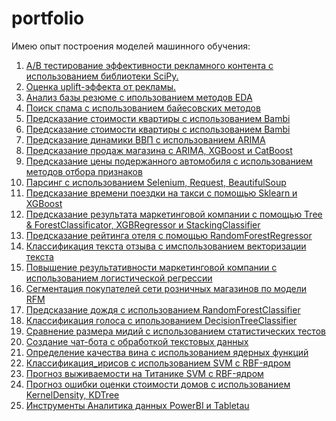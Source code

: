 # portfolio
Имею опыт построения моделей машинного обучения:  
1) [А/В тестирование эффективности рекламного контента с использованием библиотеки SciPy.](https://github.com/PavelNovikov888/portfolio/tree/master/A%5CB%20%D1%82%D0%B5%D1%81%D1%82%D0%B8%D1%80%D0%BE%D0%B2%D0%B0%D0%BD%D0%B8%D0%B5)
2) [Оценка uplift-эффекта от рекламы.](https://github.com/PavelNovikov888/portfolio/tree/master/Uplift-%D0%BC%D0%BE%D0%B4%D0%B5%D0%BB%D0%B8%D1%80%D0%BE%D0%B2%D0%B0%D0%BD%D0%B8%D0%B5)
3) [Анализ базы резюме с ипользованием методов EDA ](https://github.com/PavelNovikov888/portfolio/tree/master/%D0%90%D0%BD%D0%B0%D0%BB%D0%B8%D0%B7%20%D1%80%D0%B5%D0%B7%D1%8E%D0%BC%D0%B5%20%D0%BD%D0%B0%20hh.ru)
4) [Поиск спама с использованием байесовских методов](https://github.com/PavelNovikov888/portfolio/tree/master/%D0%91%D0%B0%D0%B9%D0%B5%D1%81%D0%BE%D0%B2%D1%81%D0%BA%D0%B8%D0%B5%20%D0%BC%D0%B5%D1%82%D0%BE%D0%B4%D1%8B/%D0%9A%D0%BB%D0%B0%D1%81%D1%81%D0%B8%D1%84%D0%B8%D0%BA%D0%B0%D1%86%D0%B8%D1%8F%20%D1%81%D0%BF%D0%B0%D0%BC%D0%B0)
5) [Предсказание стоимости квартиры с использованием Bambi](https://github.com/PavelNovikov888/portfolio/blob/master/%D0%91%D0%B0%D0%B9%D0%B5%D1%81%D0%BE%D0%B2%D1%81%D0%BA%D0%B8%D0%B5%20%D0%BC%D0%B5%D1%82%D0%BE%D0%B4%D1%8B/%D0%9F%D1%80%D0%B5%D0%B4%D1%81%D0%BA%D0%B0%D0%B7%D0%B0%D0%BD%D0%B8%D0%B5%20%D0%B4%D0%BE%D1%85%D0%BE%D0%B4%D0%B0/%D0%9F%D1%80%D0%B5%D0%B4%D1%81%D0%BA%D0%B0%D0%B7%D0%B0%D0%BD%D0%B8%D0%B5%20%D1%81%D1%82%D0%BE%D0%B8%D0%BC%D0%BE%D1%81%D1%82%D0%B8%20%D0%BA%D0%B2%D0%B0%D1%80%D1%82%D0%B8%D1%80%D1%8B.ipynb)
6) [Предсказание стоимости квартиры с использованием Bambi](https://github.com/PavelNovikov888/portfolio/blob/master/%D0%91%D0%B0%D0%B9%D0%B5%D1%81%D0%BE%D0%B2%D1%81%D0%BA%D0%B8%D0%B5%20%D0%BC%D0%B5%D1%82%D0%BE%D0%B4%D1%8B/%D0%9F%D1%80%D0%B5%D0%B4%D1%81%D0%BA%D0%B0%D0%B7%D0%B0%D0%BD%D0%B8%D0%B5%20%D0%B4%D0%BE%D1%85%D0%BE%D0%B4%D0%B0/%D0%9F%D1%80%D0%B5%D0%B4%D1%81%D0%BA%D0%B0%D0%B7%D0%B0%D0%BD%D0%B8%D0%B5%20%D1%81%D1%82%D0%BE%D0%B8%D0%BC%D0%BE%D1%81%D1%82%D0%B8%20%D0%BA%D0%B2%D0%B0%D1%80%D1%82%D0%B8%D1%80%D1%8B.ipynb)
7) [Предсказание динамики ВВП с использованием ARIMA](https://github.com/PavelNovikov888/portfolio/tree/master/%D0%92%D1%80%D0%B5%D0%BC%D0%B5%D0%BD%D0%BD%D1%8B%D0%B5%20%D1%80%D1%8F%D0%B4%D1%8B)
8) [Предсказание продаж магазина с ARIMA, XGBoost и CatBoost](https://github.com/PavelNovikov888/portfolio/tree/master/%D0%92%D1%80%D0%B5%D0%BC%D0%B5%D0%BD%D0%BD%D1%8B%D0%B5%20%D1%80%D1%8F%D0%B4%D1%8B/%D0%9F%D1%80%D0%B5%D0%B4%D1%81%D0%BA%D0%B0%D0%B7%D0%B0%D0%BD%D0%B8%D0%B5_%D0%BF%D1%80%D0%BE%D0%B4%D0%B0%D0%B6_%D0%BC%D0%B0%D0%B3%D0%B0%D0%B7%D0%B8%D0%BD%D0%B0)
9) [Предсказание цены подержанного автомобиля с использованием методов отбора признаков](https://github.com/PavelNovikov888/portfolio/tree/master/%D0%97%D0%B0%D0%B4%D0%B0%D1%87%D0%B0_%D0%BF%D1%80%D0%B5%D0%B4%D1%81%D0%BA%D0%B0%D0%B7%D0%B0%D0%BD%D0%B8%D1%8F_%D1%86%D0%B5%D0%BD%D1%8B_%D0%B0%D0%B2%D1%82%D0%BE%D0%BC%D0%BE%D0%B1%D0%B8%D0%BB%D1%8F)
10) [Парсинг с использованием Selenium, Request, BeautifulSoup](https://github.com/PavelNovikov888/portfolio/tree/master/%D0%9F%D0%B0%D1%80%D1%81%D0%B8%D0%BD%D0%B3)
11) [Предсказание времени поездки на такси с помощью Sklearn и XGBoost](https://github.com/PavelNovikov888/portfolio/tree/master/%D0%9F%D1%80%D0%B5%D0%B4%D1%81%D0%BA%D0%B0%D0%B7%D0%B0%D0%BD%D0%B8%D0%B5%20%D0%B2%D1%80%D0%B5%D0%BC%D0%B5%D0%BD%D0%B8%20%D0%BF%D0%BE%D0%B5%D0%B7%D0%B4%D0%BA%D0%B8%20%D0%BD%D0%B0%20%D1%82%D0%B0%D0%BA%D1%81%D0%B8)
12) [Предсказание результата маркетинговой компании c помощью Tree & ForestClassificator, XGBRegressor и StackingClassifier](https://github.com/PavelNovikov888/portfolio/tree/master/%D0%9F%D1%80%D0%B5%D0%B4%D1%81%D0%BA%D0%B0%D0%B7%D0%B0%D0%BD%D0%B8%D0%B5%20%D1%80%D0%B5%D0%B7%D1%83%D0%BB%D1%8C%D1%82%D0%B0%D1%82%D0%B0%20%D0%BC%D0%B0%D1%80%D0%BA%D0%B5%D1%82%D0%B8%D0%BD%D0%B3%D0%BE%D0%B2%D0%BE%D0%B9%20%D0%BA%D0%BE%D0%BC%D0%BF%D0%B0%D0%BD%D0%B8%D0%B8%20%D0%B1%D0%B0%D0%BD%D0%BA%D0%B0)
13) [Предсказание рейтинга отеля c помощью RandomForestRegressor](https://github.com/PavelNovikov888/portfolio/tree/master/%D0%9F%D1%80%D0%B5%D0%B4%D1%81%D0%BA%D0%B0%D0%B7%D0%B0%D0%BD%D0%B8%D0%B5%20%D1%80%D0%B5%D0%B9%D1%82%D0%B8%D0%BD%D0%B3%D0%B0%20%D0%BE%D1%82%D0%B5%D0%BB%D1%8F%20%D0%BD%D0%B0%20Booking.com)
14) [Классификация текста отзыва с имспользованием векторизации текста ](https://github.com/PavelNovikov888/portfolio/tree/master/%D0%9F%D1%80%D0%B5%D0%B4%D1%81%D0%BA%D0%B0%D0%B7%D0%B0%D0%BD%D0%B8%D0%B5%20%D1%85%D0%B0%D1%80%D0%B0%D0%BA%D1%82%D0%B5%D1%80%D0%B0%20%D0%BE%D1%82%D0%B7%D1%8B%D0%B2%D0%B0)
15) [Повышение результативности маркетинговой компании с использованием логистической регрессии](https://github.com/PavelNovikov888/portfolio/tree/master/%D0%9F%D1%80%D0%B5%D0%B4%D1%81%D0%BA%D0%B0%D0%B7%D0%B0%D0%BD%D0%B8%D0%B5_%D0%B4%D0%BE%D1%85%D0%BE%D0%B4%D0%B0)
16) [Сегментация покупателей сети розничных магазинов по модели RFM](https://github.com/PavelNovikov888/portfolio/tree/master/%D0%A1%D0%B5%D0%B3%D0%BC%D0%B5%D0%BD%D1%82%D0%B0%D1%86%D0%B8%D1%8F%20%D0%BA%D0%BB%D0%B8%D0%B5%D0%BD%D1%82%D0%BE%D0%B2%20%D0%BC%D0%B0%D0%B3%D0%B0%D0%B7%D0%B8%D0%BD%D0%B0)
17) [Предсказание дождя с использованием RandomForestClassifier ](https://github.com/PavelNovikov888/portfolio/tree/master/%D0%A1%D0%BB%D1%83%D1%87%D0%B0%D0%B9%D0%BD%D1%8B%D0%B9%20%D0%BB%D0%B5%D1%81/%D0%9F%D1%80%D0%B5%D0%B4%D1%81%D0%BA%D0%B0%D0%B7%D0%B0%D0%BD%D0%B8%D0%B5_%D0%B4%D0%BE%D0%B6%D0%B4%D1%8F)
18) [Классификация голоса с ипользованием DecisionTreeClassifier](https://github.com/PavelNovikov888/portfolio/tree/master/%D0%A1%D0%BB%D1%83%D1%87%D0%B0%D0%B9%D0%BD%D1%8B%D0%B9%20%D0%BB%D0%B5%D1%81/%D0%A0%D0%B0%D0%B7%D0%BB%D0%B8%D1%87%D0%B5%D0%BD%D0%B8%D0%B5_%D0%B3%D0%BE%D0%BB%D0%BE%D1%81%D0%B0)
19) [Сравнение размера мидий с использованием статистических тестов](https://github.com/PavelNovikov888/portfolio/tree/master/%D0%A1%D1%82%D0%B0%D1%82%D0%B8%D1%81%D1%82%D0%B8%D1%87%D0%B5%D1%81%D0%BA%D0%B8%D0%B5%20%D1%82%D0%B5%D1%81%D1%82%D1%8B/%D0%A1%D1%80%D0%B0%D0%B2%D0%BD%D0%B5%D0%BD%D0%B8%D0%B5%20%D1%80%D0%B0%D0%B7%D0%BC%D0%B5%D1%80%D0%B0%20%D0%BC%D0%B8%D0%B4%D0%B8%D0%B9)
20) [Создание чат-бота с обработкой текстовых данных](https://github.com/PavelNovikov888/portfolio/tree/master/%D0%A7%D0%B0%D1%82-%D0%B1%D0%BE%D1%82)
21) [Определение качества вина с использованием ядерных функций](https://github.com/PavelNovikov888/portfolio/tree/master/%D0%AF%D0%B4%D0%B5%D1%80%D0%BD%D1%8B%D0%B5%20%D1%84%D1%83%D0%BD%D0%BA%D1%86%D0%B8%D0%B8/%20%D0%9E%D0%BF%D1%80%D0%B5%D0%B4%D0%B5%D0%BB%D0%B5%D0%BD%D0%B8%D0%B5_%D0%BA%D0%B0%D1%87%D0%B5%D1%81%D1%82%D0%B2%D0%B0_%D0%B2%D0%B8%D0%BD%D0%B0)
22) [Классификация_ирисов с использованием SVM c RBF-ядром](https://github.com/PavelNovikov888/portfolio/tree/master/%D0%AF%D0%B4%D0%B5%D1%80%D0%BD%D1%8B%D0%B5%20%D1%84%D1%83%D0%BD%D0%BA%D1%86%D0%B8%D0%B8/%D0%9A%D0%BB%D0%B0%D1%81%D1%81%D0%B8%D1%84%D0%B8%D0%BA%D0%B0%D1%86%D0%B8%D1%8F_%D0%B8%D1%80%D0%B8%D1%81%D0%BE%D0%B2)
23) [Прогноз выживаемости на Титанике SVM c RBF-ядром](https://github.com/PavelNovikov888/portfolio/tree/master/%D0%AF%D0%B4%D0%B5%D1%80%D0%BD%D1%8B%D0%B5%20%D1%84%D1%83%D0%BD%D0%BA%D1%86%D0%B8%D0%B8/%D0%9F%D1%80%D0%BE%D0%B3%D0%BD%D0%BE%D0%B7%20%D0%B2%D1%8B%D0%B6%D0%B8%D0%B2%D0%B0%D0%B5%D0%BC%D0%BE%D1%81%D1%82%D0%B8%20%D0%BD%D0%B0%20%D0%A2%D0%B8%D1%82%D0%B0%D0%BD%D0%B8%D0%BA%D0%B5)
24) [Прогноз ошибки оценки стоимости домов с использованием KernelDensity, KDTree](https://github.com/PavelNovikov888/portfolio/tree/master/%D0%AF%D0%B4%D0%B5%D1%80%D0%BD%D1%8B%D0%B5%20%D1%84%D1%83%D0%BD%D0%BA%D1%86%D0%B8%D0%B8/%D0%9F%D1%80%D0%BE%D0%B3%D0%BD%D0%BE%D0%B7%20%D0%BE%D1%88%D0%B8%D0%B1%D0%BA%D0%B8%20%D0%BE%D1%86%D0%B5%D0%BD%D0%BA%D0%B8%20%D1%81%D1%82%D0%BE%D0%B8%D0%BC%D0%BE%D1%81%D1%82%D0%B8%20%D0%B4%D0%BE%D0%BC%D0%BE%D0%B2%20)
25) [Инструменты Аналитика данных PowerBI и Tabletau](https://github.com/PavelNovikov888/portfolio/tree/master/%D0%98%D0%BD%D1%81%D1%82%D1%80%D1%83%D0%BC%D0%B5%D0%BD%D1%82%D1%8B%20%D0%90%D0%BD%D0%B0%D0%BB%D0%B8%D1%82%D0%B8%D0%BA%D0%B0%20%D0%B4%D0%B0%D0%BD%D0%BD%D1%8B%D1%85)
